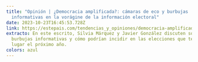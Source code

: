 ```yaml
---
title: "Opinión | ¿Democracia amplificada?: cámaras de eco y burbujas
  informativas en la vorágine de la información electoral"
date: 2023-10-23T16:45:53.728Z
link: https://estepais.com/tendencias_y_opiniones/democracia-amplificada-camaras-eco-burbujas-informativas-voragine-informacion-electoral/
extracto: En este escrito, Silvia Márquez y Javier González discuten sobre las
  burbujas informativas y cómo podrían incidir en las elecciones que tendrán
  lugar el próximo año.
colors: azul
---
```

